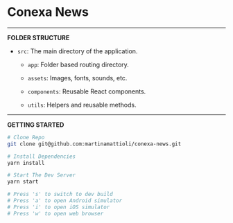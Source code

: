 # Conexa News

---

**FOLDER STRUCTURE**

- `src`: The main directory of the application.

  - `app`: Folder based routing directory.

  - `assets`: Images, fonts, sounds, etc.

  - `components`: Reusable React components.

  - `utils`: Helpers and reusable methods.

---

**GETTING STARTED**

```bash
# Clone Repo
git clone git@github.com:martinamattioli/conexa-news.git
```

```bash
# Install Dependencies
yarn install
```

```bash
# Start The Dev Server
yarn start

# Press 's' to switch to dev build
# Press 'a' to open Android simulator
# Press 'i' to open iOS simulator
# Press 'w' to open web browser
```
